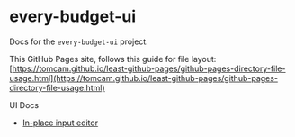 <h1>every-budget-ui</h1>

Docs for the `every-budget-ui` project.

This GitHub Pages site, follows this guide for file layout: [https://tomcam.github.io/least-github-pages/github-pages-directory-file-usage.html](https://tomcam.github.io/least-github-pages/github-pages-directory-file-usage.html)

UI Docs

- [In-place input editor](edit-in-place.md)